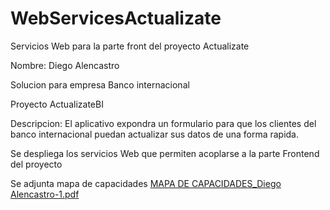 # WebServicesActualizate
Servicios Web para la parte front del proyecto Actualizate

Nombre: Diego Alencastro

Solucion para empresa Banco internacional

Proyecto ActualizateBI

Descripcion: El aplicativo expondra un formulario para que los clientes del banco internacional puedan actualizar sus datos de una forma rapida.

Se despliega los servicios Web que permiten acoplarse a la parte Frontend del proyecto

Se adjunta mapa de capacidades
[MAPA DE CAPACIDADES_Diego Alencastro-1.pdf](https://github.com/DiegoAlencastro/FrontendActualizaBI/files/13531524/MAPA.DE.CAPACIDADES_Diego.Alencastro-1.pdf)



